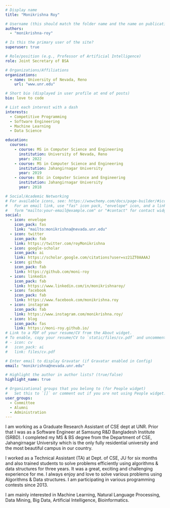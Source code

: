 ```yaml
---
# Display name
title: "Monikrishna Roy"

# Username (this should match the folder name and the name on publications)
authors:
  - "monikrishna-roy"

# Is this the primary user of the site?
superuser: true

# Role/position (e.g., Professor of Artificial Intelligence)
role: Joint Secretary of BSA

# Organizations/Affiliations
organizations:
  - name: University of Nevada, Reno
    url: "www.unr.edu"

# Short bio (displayed in user profile at end of posts)
bio: love to code

# List each interest with a dash
interests:
  - Competitive Programming
  - Software Engineering
  - Machine Learning
  - Data Science

education:
  courses:
    - course: MS in Computer Science and Engineering
      institution: University of Nevada, Reno
      year: 2022
    - course: MS in Computer Science and Engineering
      institution: Jahangirnagar University
      year: 2019
    - course: BSc in Computer Science and Engineering
      institution: Jahangirnagar University
      year: 2018

# Social/Academic Networking
# For available icons, see: https://wowchemy.com/docs/page-builder/#icons
#   For an email link, use "fas" icon pack, "envelope" icon, and a link in the
#   form "mailto:your-email@example.com" or "#contact" for contact widget.
social:
  - icon: envelope
    icon_pack: fas
    link: "mailto:monikrishna@nevada.unr.edu"
  - icon: twitter
    icon_pack: fab
    link: https://twitter.com/royMonikrishna
  - icon: google-scholar
    icon_pack: ai
    link: https://scholar.google.com/citations?user=vz21ZT0AAAAJ
  - icon: github
    icon_pack: fab
    link: https://github.com/moni-roy
  - icon: linkedin
    icon_pack: fab
    link: https://www.linkedin.com/in/monikrishnaroy/
  - icon: facebook
    icon_pack: fab
    link: https://www.facebook.com/monikrishna.roy
  - icon: instagram
    icon_pack: fab
    link: https://www.instagram.com/monikrishna.roy/
  - icon: blog
    icon_pack: fas
    link: https://moni-roy.github.io/
# Link to a PDF of your resume/CV from the About widget.
# To enable, copy your resume/CV to `static/files/cv.pdf` and uncomment the lines below.
# - icon: cv
#   icon_pack: ai
#   link: files/cv.pdf

# Enter email to display Gravatar (if Gravatar enabled in Config)
email: "monikrishna@nevada.unr.edu"

# Highlight the author in author lists? (true/false)
highlight_name: true

# Organizational groups that you belong to (for People widget)
#   Set this to `[]` or comment out if you are not using People widget.
user_groups:
  - Committee
  - Alumni
  - Administration
---
```


I am working as a Graduate Research Assistant of CSE dept at UNR. Prior that I was as a Software Engineer at Samsung R&D Bangladesh Institute (SRBD). I completed my MS & BS degree from the Department of CSE, Jahangirnagar University which is the only fully residential university and the most beautiful campus in our country.

I worked as a Technical Assistant (TA) at Dept. of CSE, JU for six months and also trained students to solve problems efficiently using algorithms & data structures for three years. It was a great, exciting and challenging experience for me. I always enjoy and love to solve various problems using Algorithms & Data structures. I am participating in various programming contests since 2013.

I am mainly interested in Machine Learning, Natural Language Processing, Data Mining, Big Data, Artificial Intelligence, Bioinformatics.
